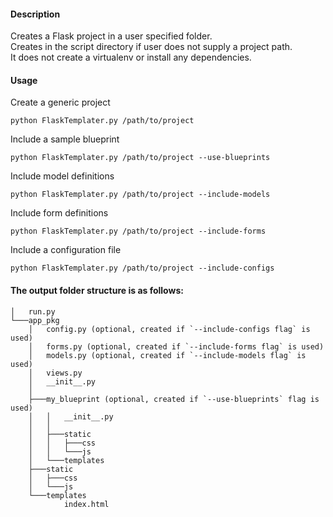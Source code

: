 #### Description
Creates a Flask project in a user specified folder.  
Creates in the script directory if user does not supply a project path.  
It does not create a virtualenv or install any dependencies. 

#### Usage  
Create a generic project

`python FlaskTemplater.py /path/to/project`

Include a sample blueprint

`python FlaskTemplater.py /path/to/project --use-blueprints`

Include model definitions

`python FlaskTemplater.py /path/to/project --include-models`

Include form definitions

`python FlaskTemplater.py /path/to/project --include-forms`

Include a configuration file

`python FlaskTemplater.py /path/to/project --include-configs`

 
#### The output folder structure is as follows:  
```
│   run.py
└───app_pkg
    │   config.py (optional, created if `--include-configs flag` is used)
    │   forms.py (optional, created if `--include-forms flag` is used)
    │   models.py (optional, created if `--include-models flag` is used)
    │   views.py
    │   __init__.py
    │
    ├───my_blueprint (optional, created if `--use-blueprints` flag is used)
    │   │   __init__.py
    │   │
    │   ├───static
    │   │   ├───css
    │   │   └───js
    │   └───templates
    ├───static
    │   ├───css
    │   └───js
    └───templates
            index.html
```